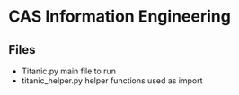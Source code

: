 # CAS Information Engineering

## Files
* Titanic.py main file to run
* titanic_helper.py helper functions used as import